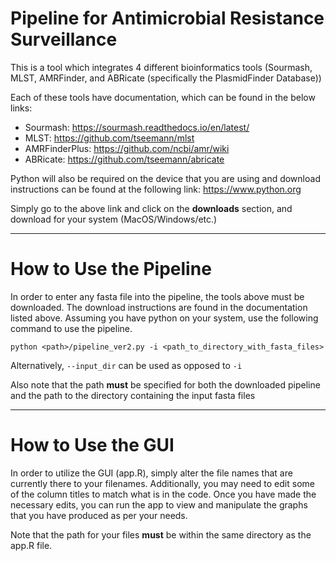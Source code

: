 # Pipeline for Antimicrobial Resistance Surveillance
This is a tool which integrates 4 different bioinformatics tools (Sourmash, MLST, AMRFinder, and ABRicate (specifically the PlasmidFinder Database))

Each of these tools have documentation, which can be found in the below links:
- Sourmash: https://sourmash.readthedocs.io/en/latest/
- MLST: https://github.com/tseemann/mlst
- AMRFinderPlus: https://github.com/ncbi/amr/wiki
- ABRicate: https://github.com/tseemann/abricate

Python will also be required on the device that you are using and download instructions can be found at the following link:
https://www.python.org

Simply go to the above link and click on the **downloads** section, and download for your system (MacOS/Windows/etc.)

---

# How to Use the Pipeline
In order to enter any fasta file into the pipeline, the tools above must be downloaded. The download instructions are found in the documentation listed above.
Assuming you have python on your system, use the following command to use the pipeline.

`python <path>/pipeline_ver2.py -i <path_to_directory_with_fasta_files>`

Alternatively, `--input_dir` can be used as opposed to `-i`

Also note that the path **must** be specified for both the downloaded pipeline and the path to the directory containing the input fasta files

---

# How to Use the GUI
In order to utilize the GUI (app.R), simply alter the file names that are currently there to your filenames. Additionally, you may need to edit some of the column titles to match what is in the code. Once you have made the necessary edits, you can run the app to view and manipulate the graphs that you have produced as per your needs.

Note that the path for your files **must** be within the same directory as the app.R file. 
